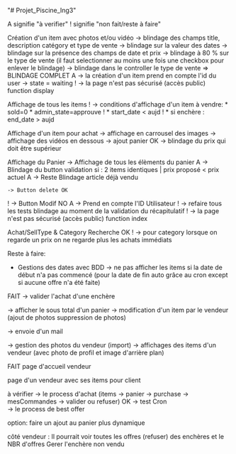 "# Projet_Piscine_Ing3" 

A signifie "à verifier"
! signifie "non fait/reste à faire"

Création d'un item avec photos et/ou vidéo
    -> blindage des champs title, description catégory et type de vente
    -> blindage sur la valeur des dates
    -> blindage sur la présence des champs de date et prix
    -> blindage à 80 % sur le type de vente (il faut selectionner au moins une fois une checkbox pour enlever le blindage)
    -> blindage dans le controller le type de vente
    => BLINDAGE COMPLET
  A -> la création d'un item  prend  en compte l'id du user
    -> state = waiting
  ! -> la page n'est pas sécurisé (accès public)  function display


Affichage de tous les items
  ! -> conditions d'affichage d'un item à vendre:
              * sold=0
              * admin_state=approuve
  !            * start_date < aujd
  !            * si enchère : end_date > aujd

Affichage d'un item pour achat
    -> affichage en carrousel des images
    -> affichage des vidéos en dessous
    -> ajout panier OK
    -> blindage du prix qui doit être supérieur

Affichage du Panier
    -> Affichage de tous les élèments du panier
  A -> Blindage du button validation si : 2 items identiques | prix proposé < prix actuel
  A -> Reste Blindage article déjà vendu

    -> Button delete OK
  ! -> Button Modif NO
  A -> Prend en compte l'ID Utilisateur
  ! -> refaire tous les tests blindage au moment de la validation du récapitulatif
  ! -> la page n'est pas sécurisé (accès public)  function index

Achat/SellType & Category
    Recherche OK
  ! -> pour category lorsque on regarde un prix on ne regarde plus les achats immédiats 


Reste à faire:
  * Gestions des dates avec BDD
    -> ne pas afficher les items si la date de début n'a pas commencé 
    (pour la date de fin auto grâce au cron except si aucune offre n'a été faite)


FAIT -> valider l'achat d'une enchère 

  -> afficher le sous total d'un panier
  -> modification d'un item par le vendeur (ajout de photos suppression de photos)

  -> envoie d'un mail
  
  -> gestion des photos du vendeur (import)
  -> affichages des items d'un vendeur (avec photo de profil et image d'arrière plan)

FAIT page d'accueil vendeur

  page d'un vendeur avec ses items pour client



  à vérifier
    -> le process d'achat (items -> panier -> purchase -> mesCommandes -> valider ou refuser)
OK  -> test Cron  
    -> le process de best offer

option:
   faire un ajout au panier plus dynamique 

   côté vendeur : Il pourrait voir toutes les offres (refuser) des enchères et le NBR d'offres
                  Gerer l'enchère non vendu
